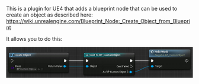 This is a plugin for UE4 that adds a blueprint node that can be used to create an object as described here: https://wiki.unrealengine.com/Blueprint_Node:_Create_Object_from_Blueprint

It allows you to do this:

![SCREENSHOT](SCREENSHOT.jpg)
